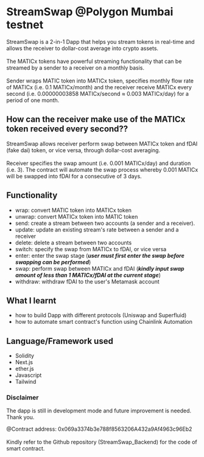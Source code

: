 # StreamSwap @Polygon Mumbai testnet
StreamSwap is a 2-in-1 Dapp that helps you stream tokens in real-time and allows the receiver to dollar-cost average into crypto assets.
<br/><br/>
The MATICx tokens have powerful streaming functionality that can be streamed by a sender to a receiver on a monthly basis. 
<br/><br/>
Sender wraps MATIC token into MATICx token, specifies monthly flow rate of MATICx (i.e. 0.1 MATICx/month) and the receiver receive MATICx every second (i.e. 0.00000003858 MATICx/second ≈ 0.003 MATICx/day) for a period of one month.
<br/>
## **How can the receiver make use of the MATICx token received every second??**
StreamSwap allows receiver perform swap between MATICx token and fDAI (fake dai) token, or vice versa, through dollar-cost averaging.
<br/><br/>
Receiver specifies the swap amount (i.e. 0.001 MATICx/day) and duration (i.e. 3). The contract will automate the swap process whereby 0.001 MATICx will be swapped into fDAI for a consecutive of 3 days. 

## **Functionality**
- wrap: convert MATIC token into MATICx token 
- unwrap: convert MATICx token into MATIC token
- send: create a stream between two accounts (a sender and a receiver). 
- update: update an existing stream's rate between a sender and a receiver
- delete: delete a stream between two accounts 
- switch: specify the swap from MATICx to fDAI, or vice versa
- enter: enter the swap stage (***user must first enter the swap before swapping can be performed***)
- swap: perform swap between MATICx and fDAI (***kindly input swap amount of less than 1 MATICx/fDAI at the current stage***)
- withdraw: withdraw fDAI to the user's Metamask account

## **What I learnt**
- how to build Dapp with different protocols (Uniswap and Superfluid)
- how to automate smart contract's function using Chainlink Automation

## **Language/Framework used**
- Solidity
- Next.js
- ether.js
- Javascript
- Tailwind 

### **Disclaimer**
The dapp is still in development mode and future improvement is needed. 
Thank you. 

@Contract address: 0x069a3374b3e788f8563206A432a9Af4963c96Eb2 <br/><br/>
Kindly refer to the Github repository (StreamSwap_Backend) for the code of smart contract.


